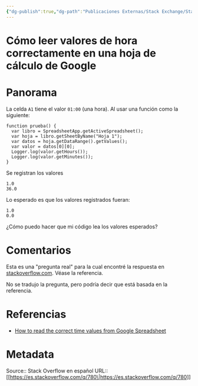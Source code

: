 ```yaml
---
{"dg-publish":true,"dg-path":"Publicaciones Externas/Stack Exchange/Stack Overflow en español/es.stackoverflow.com-780.md","permalink":"/publicaciones-externas/stack-exchange/stack-overflow-en-espanol/es-stackoverflow-com-780/","title":"Cómo leer valores de hora correctamente en una hoja de cálculo de Google","hide":true,"noteIcon":"\"0\"","created":"2024-04-03T12:49:10.416-06:00","updated":"2024-04-05T16:43:48.323-06:00"}
---
```


# Cómo leer valores de hora correctamente en una hoja de cálculo de Google

# Panorama

La celda `A1` tiene el valor `01:00` (una hora). Al usar una función como la siguiente:

    function prueba() {
      var libro = SpreadsheetApp.getActiveSpreadsheet();
      var hoja = libro.getSheetByName("Hoja 1");
      var datos = hoja.getDataRange().getValues();
      var valor = datos[0][0];
      Logger.log(valor.getHours());
      Logger.log(valor.getMinutes());
    }

Se registran los valores

    1.0  
    36.0

Lo esperado es que los valores registrados fueran:

    1.0  
    0.0

¿Cómo puedo hacer que mi código lea los valores esperados?

# Comentarios

Esta es una "pregunta real" para la cual encontré la respuesta en [stackoverflow.com](http://stackoverflow.com). Véase la referencia.

No se tradujo la pregunta, pero podría decir que está basada en la referencia.

# Referencias

- [How to read the correct time values from Google Spreadsheet](https://stackoverflow.com/q/17715841/1595451)

# Metadata
Source:: Stack Overflow en español
URL:: [[https://es.stackoverflow.com/q/780\|https://es.stackoverflow.com/q/780]]

